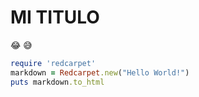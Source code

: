 # MI TITULO

😂 😅

```ruby
require 'redcarpet'
markdown = Redcarpet.new("Hello World!")
puts markdown.to_html
```
